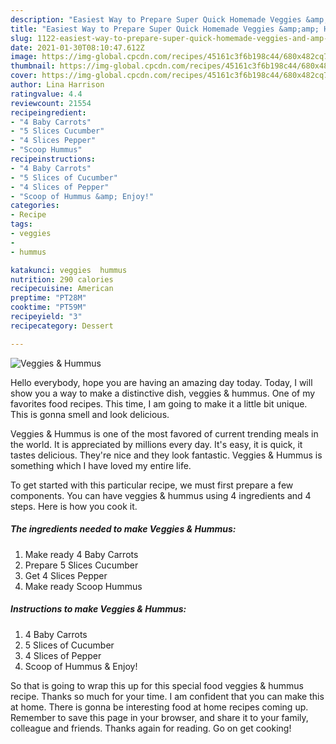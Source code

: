 ```yaml
---
description: "Easiest Way to Prepare Super Quick Homemade Veggies &amp;amp; Hummus"
title: "Easiest Way to Prepare Super Quick Homemade Veggies &amp;amp; Hummus"
slug: 1122-easiest-way-to-prepare-super-quick-homemade-veggies-and-amp-hummus
date: 2021-01-30T08:10:47.612Z
image: https://img-global.cpcdn.com/recipes/45161c3f6b198c44/680x482cq70/veggies-hummus-recipe-main-photo.jpg
thumbnail: https://img-global.cpcdn.com/recipes/45161c3f6b198c44/680x482cq70/veggies-hummus-recipe-main-photo.jpg
cover: https://img-global.cpcdn.com/recipes/45161c3f6b198c44/680x482cq70/veggies-hummus-recipe-main-photo.jpg
author: Lina Harrison
ratingvalue: 4.4
reviewcount: 21554
recipeingredient:
- "4 Baby Carrots"
- "5 Slices Cucumber"
- "4 Slices Pepper"
- "Scoop Hummus"
recipeinstructions:
- "4 Baby Carrots"
- "5 Slices of Cucumber"
- "4 Slices of Pepper"
- "Scoop of Hummus &amp; Enjoy!"
categories:
- Recipe
tags:
- veggies
- 
- hummus

katakunci: veggies  hummus 
nutrition: 290 calories
recipecuisine: American
preptime: "PT28M"
cooktime: "PT59M"
recipeyield: "3"
recipecategory: Dessert

---
```



![Veggies &amp; Hummus](https://img-global.cpcdn.com/recipes/45161c3f6b198c44/680x482cq70/veggies-hummus-recipe-main-photo.jpg)

Hello everybody, hope you are having an amazing day today. Today, I will show you a way to make a distinctive dish, veggies &amp; hummus. One of my favorites food recipes. This time, I am going to make it a little bit unique. This is gonna smell and look delicious.



Veggies &amp; Hummus is one of the most favored of current trending meals in the world. It is appreciated by millions every day. It's easy, it is quick, it tastes delicious. They're nice and they look fantastic. Veggies &amp; Hummus is something which I have loved my entire life.


To get started with this particular recipe, we must first prepare a few components. You can have veggies &amp; hummus using 4 ingredients and 4 steps. Here is how you cook it.

<!--inarticleads1-->

##### The ingredients needed to make Veggies &amp; Hummus:

1. Make ready 4 Baby Carrots
1. Prepare 5 Slices Cucumber
1. Get 4 Slices Pepper
1. Make ready Scoop Hummus




<!--inarticleads2-->

##### Instructions to make Veggies &amp; Hummus:

1. 4 Baby Carrots
1. 5 Slices of Cucumber
1. 4 Slices of Pepper
1. Scoop of Hummus &amp; Enjoy!




So that is going to wrap this up for this special food veggies &amp; hummus recipe. Thanks so much for your time. I am confident that you can make this at home. There is gonna be interesting food at home recipes coming up. Remember to save this page in your browser, and share it to your family, colleague and friends. Thanks again for reading. Go on get cooking!
